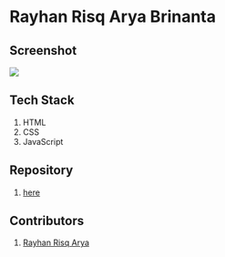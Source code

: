 # Rayhan Risq Arya Brinanta

## Screenshot
![](./ss/a.png)

## Tech Stack
1. HTML
2. CSS
3. JavaScript

## Repository
1. [here](https://github.com/risq45/OwnerWeb)

## Contributors

1. [Rayhan Risq Arya](https://github.com/risq45)
